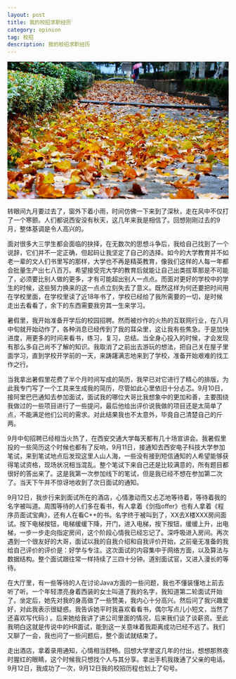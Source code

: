 ```yaml
---
layout: post
title: 我的校招求职经历
category: opinion
tag: 校招
description: 我的校招求职经历
---
```


![bg](/images/bg/2015-09-30.jpg)


转眼间九月要过去了，窗外下着小雨，时间仿佛一下来到了深秋，走在风中不仅打了一个寒颤。人们都说西安没有秋天，这几年来我是相信了。回想刚刚过去的9月，整体基调是令人高兴的。

面对很多大三学生都会面临的抉择，在无数次的思想斗争后，我给自己找到了一个说辞，它们并不一定正确，但起码让我坚定了自己的选择。如今的大学教育并不如老一辈的文人们书里写的那样，大学也不再是精英教育，像我们这样的人每一年都会批量生产出七八百万。希望接受完大学的教育后就能让自己出类拔萃那是不可能了，必须要比别人做的更多，才有可能超出别人一点点。而面对更好的学校中的学生的时候，这些努力换来的这一点点立刻失去了意义。既然这样为何还要把时间用在学校里面，在学校里读了近18年书了，学校已经给了我所需要的一切，是时候走出去看看了，余下的东西需要我穷其一生来学习。

暑假里，我开始准备开学后的校园招聘。然而被炒作的火热的互联网行业，在八月中旬就开始动作了，各种消息已经传到了我的耳朵里，这让我有些焦急。于是加快进度，用更多的时间来看书，练习，复习，总结。当全身心投入的时候，才会发现有那么多自己尚不了解的知识。我取消了之前出去游玩的想法，把自己关在屋子里面学习，直到学校开学前的一天，来踌躇满志地来到了学校，准备开始艰难的找工作之行。

<!--more-->

当我拿出暑假里花费了半个月时间写成的简历，我早已对它进行了精心的排版，为此我专门写了一个工具来生成我的简历，尽管如此心里依旧十分忐忑。9月10日，接阿里巴巴通知去参加面试，面试我的哪位大哥比我想象中的更加和善，主要围绕我做过的一些项目进行了一些提问，最后他给出评价说我做的项目还是太简单了点，不能满足他们公司的需求。对此结果我也不太意外，毕竟自己清楚自己的斤两。

9月中旬招聘已经相当火热了，在西安交通大学每天都有几十场宣讲会。我暑假里投的一些简历这个时候也都有了反响，9月11日，接通知去西安电子科技大学参加笔试，来到笔试地点后发现这里人山人海，一些没有接到短信通知的人希望能够获得笔试资格，现场状况相当混乱。整个笔试下来自己还是比较满意的，所有题目都很好的答出来了。这是我第一次参加线下的笔试，但是我已经不想在参加第二次了。当天下午并不惊讶地收到了次日面试的通知。

9月12日，我步行来到面试所在的酒店，心情激动而又忐忑地等待着，等待着我的名字被叫道。周围等待的人们多在看书，有人拿着《剑指offer》也有人拿着《程序员面试宝典》，还有人在看C++的书。名字终于被叫到了，XX去X楼XXX房间面试。按下电梯按钮，电梯缓缓下降，开门，进入电梯，按下按钮，缓缓上升，出电梯，一步一步走向指定房间，这个阶段心情我已经忘记了。深呼吸进入房间。再次遇到一个很友好的大哥，面试以我的自我介绍和自我评价开始，之前毫无准备的我给自己评价的评价是：好学与专注。这次面试的内容集中于网络方面，以及算法与数据结构。整个面试跟往常一样持续了三四十分钟。道别面试官，又进入漫长的等待。

在大厅里，有一些等待的人在讨论Java方面的一些问题，我也不懂装懂地上前去听了听。一个年轻漂亮身着西装的女士叫道了我的名字，我知道第二轮面试开始了。坐定后，她先对我的身高做了一些赞美，我内心十分高兴。然后问了我兴趣爱好，对此我表示很疑惑。我告诉她平时我喜欢看看书，偶尔写点儿小短文，当然了还喜欢写代码:) 。后来她给我讲了讲公司里面的情况，后来我们谈了谈薪资。至此我明白这就是传说中的HR面试，能到这一关意味着我距离成功已经不远了。我们又聊了一会，我也问了一些问题后，整个面试就结束了。

走出酒店，拿着录用通知，心情相当舒畅。回想大学里这几年的付出，想想那熬夜时腥红的眼睛，这个时候我只想找个人与其分享。拿出手机我拨通了父亲的电话。9月12日，我成功了一次，9月12日我的校招历程也划上了句号。
